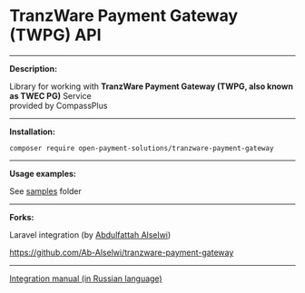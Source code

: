 # TranzWare Payment Gateway (TWPG) API

----

**Description:**

Library for working with **TranzWare Payment Gateway (TWPG, also known as TWEC PG)** Service <br/>
provided by CompassPlus 

---

**Installation:**

```
composer require open-payment-solutions/tranzware-payment-gateway
```

---

**Usage examples:**

See [samples](samples) folder

---

**Forks:**

Laravel integration (by [Abdulfattah Alselwi](https://github.com/Ab-Alselwi))

https://github.com/Ab-Alselwi/tranzware-payment-gateway

---

[Integration manual (in Russian language)](docs/Integration_Instruction_TWEC_PG.pdf)
